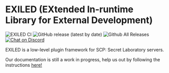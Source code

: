 # EXILED (EXtended In-runtime Library for External Development)

![EXILED CI](https://github.com/EXILED-Team/EXILED/workflows/EXILED%20CI/badge.svg?branch=master)
![GitHub release (latest by date)](https://img.shields.io/github/v/release/EXILED-Team/EXILED?style=flat)
![Github All Releases](https://img.shields.io/github/downloads/EXILED-Team/EXILED/total.svg?style=flat)
<a href="https://discord.gg/PyUkWTg">
  <img src="https://img.shields.io/discord/656673194693885975?logo=discord" alt="Chat on Discord">
</a>

EXILED is a low-level plugin framework for SCP: Secret Laboratory servers.

Our documentation is still a work in progress, help us out by following the instructions [here!](articles/contributing.html)
